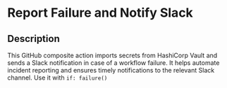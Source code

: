 # Report Failure and Notify Slack

## Description

This GitHub composite action imports secrets from HashiCorp Vault and sends a Slack notification in case of a workflow failure.
It helps automate incident reporting and ensures timely notifications to the relevant Slack channel.
Use it with `if: failure()`

